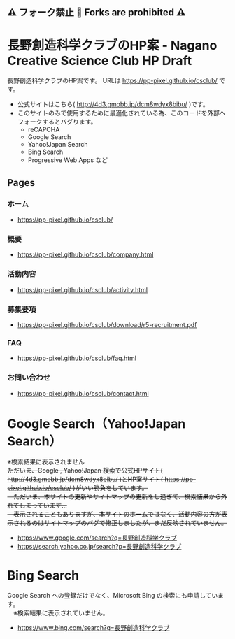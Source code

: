 ## ⚠ フォーク禁止 🚫 Forks are prohibited ⚠
# 長野創造科学クラブのHP案 - **Nagano Creative Science Club HP Draft**
長野創造科学クラブのHP案です。
  URLは https://pp-pixel.github.io/csclub/ です。
- 公式サイトはこちら( http://4d3.gmobb.jp/dcm8wdyx8bibu/ )です。
- このサイトのみで使用するために最適化されている為、このコードを外部へフォークするとバグります。
  - reCAPCHA
  - Google Search
  - Yahoo!Japan Search
  - Bing Search
  - Progressive Web Apps
     など
## Pages
### ホーム
- https://pp-pixel.github.io/csclub/ <br>
### 概要
- https://pp-pixel.github.io/csclub/company.html <br>
### 活動内容
- https://pp-pixel.github.io/csclub/activity.html <br>
### 募集要項
- https://pp-pixel.github.io/csclub/download/r5-recruitment.pdf <br>
### FAQ
- https://pp-pixel.github.io/csclub/faq.html <br>
### お問い合わせ
- https://pp-pixel.github.io/csclub/contact.html <br>

# Google Search（Yahoo!Japan Search）
※検索結果に表示されません<br>
~~ただいま、Google , Yahoo!Japan 検索で公式HPサイト( http://4d3.gmobb.jp/dcm8wdyx8bibu/ )とHP案サイト( https://pp-pixel.github.io/csclub/ )がいい勝負をしています。<br>
&emsp;ただいま、本サイトの更新やサイトマップの更新をし過ぎて、検索結果から外れてしまっています…<br>
&emsp;表示されることもありますが、本サイトのホームではなく、活動内容の方が表示されるのはサイトマップのバグで修正しましたが、まだ反映されていません。~~
- https://www.google.com/search?q=長野創造科学クラブ
- https://search.yahoo.co.jp/search?p=長野創造科学クラブ

# Bing Search
Google Search への登録だけでなく、Microsoft Bing の検索にも申請しています。<br>
&emsp;※検索結果に表示されていません。
- https://www.bing.com/search?q=長野創造科学クラブ
